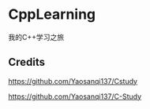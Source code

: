 # CppLearning

我的C++学习之旅

## Credits

<https://github.com/Yaosanqi137/Cstudy>

<https://github.com/Yaosanqi137/C-Study>

